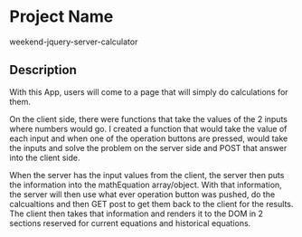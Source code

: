 # Project Name

weekend-jquery-server-calculator

## Description

 With this App, users will come to a page that will simply do calculations for them.

On the client side, there were functions that take the values of the 2 inputs where numbers would go.  I created a function that would take the value of each input and when one of the operation buttons are pressed, would take the inputs and solve the problem on the server side and POST that answer into the client side.

When the server has the input values from the client, the server then puts the information into the mathEquation array/object.  With that information, the server will then use what ever operation button was pushed, do the calcualtions and then GET post to get them back to the client for the results.  The client then takes that information and renders it to the DOM in 2 sections reserved for current equations and historical equations.  

